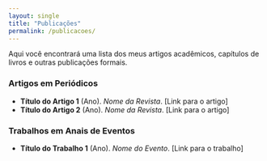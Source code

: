 ```yaml
---
layout: single
title: "Publicações"
permalink: /publicacoes/
---
```


Aqui você encontrará uma lista dos meus artigos acadêmicos, capítulos de livros e outras publicações formais.

### Artigos em Periódicos

* **Título do Artigo 1** (Ano). *Nome da Revista*. [Link para o artigo]
* **Título do Artigo 2** (Ano). *Nome da Revista*. [Link para o artigo]

### Trabalhos em Anais de Eventos

* **Título do Trabalho 1** (Ano). *Nome do Evento*. [Link para o trabalho]
